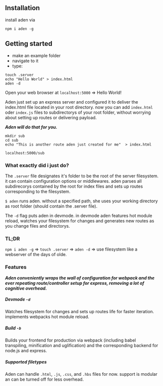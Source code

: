 ## Installation
install aden via

`npm i aden -g`

## Getting started

- make an example folder
- navigate to it
- type:
 ```
touch .server
echo "Hello World" > index.html
aden -d
```

Open your web browser at `localhost:5000` => Hello World!

Aden just set up an express server and configured it to deliver the index.html file located in your root directory. now you can add `index.html` oder `index.js` files to subdirectorys of your root folder, without worrying about setting up routes or delivering payload.

_**Aden will do that for you.**_

```
mkdir sub
cd sub
echo "This is another route aden just created for me"  > index.html
```

`localhost:5000/sub`

### What exactly did i just do?

The `.server` file designates it's folder to be the root of the server filesystem. it can contain configuration options or middlewares. aden parses all subdirecorys contained by the root for index files and sets up routes corresponding to the filesystem.

`$ aden` runs aden. without a specified path, she uses your working directory as root folder (should contain the .server file).

The `-d` flag puts aden in devmode. in devmode aden features hot module reload, watches your filesystem for changes and generates new routes as you change files and directorys.


### TL;DR
`npm i aden -g` => `touch .server` => `aden -d` => use filesystem like a webserver of the days of olde.


### Features

_**Aden conveniently wraps the wall of configuration for webpack and the ever repeating route/controller setup for express, removing a lot of cognitive overhead.**_

##### Devmode `-d`
Watches filesystem for changes and sets up routes life for faster iteration. implements webpacks hot module reload.
##### Build `-b`
Builds your frontend for production via webpack (including babel transpiling, minification and uglification) and the corresponding backend for node.js and express.

##### Supported filetypes
Aden can handle `.html`, `.js`, `.css`, and `.hbs` files for now. support is modular an can be turned off for less overhead.




<!-- TODO:
  explain babel webpack configuration process.

  module.exports = {
    port: 3001,
    route: '*',
    loaders: [
      { test: /\.jsx?$/, loader: 'babel-loader', exclude: /node_modules/ },
    ],
    name: 'ZwErk',
  }; > .server

 -->
